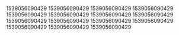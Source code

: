 1539056090429
1539056090429
1539056090429
1539056090429
1539056090429
1539056090429
1539056090429
1539056090429
1539056090429
1539056090429
1539056090429
1539056090429
1539056090429
1539056090429
1539056090429